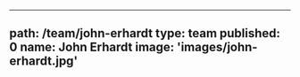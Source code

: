 ---
path: /team/john-erhardt
type: team
published: 0
name: John Erhardt
image: 'images/john-erhardt.jpg'
-----------------------------
